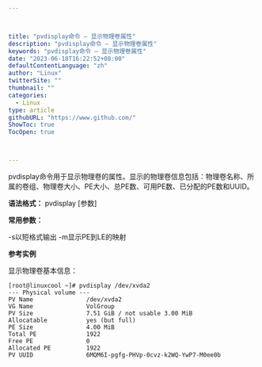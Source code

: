 ```yaml
---



title: "pvdisplay命令 – 显示物理卷属性"
description: "pvdisplay命令 – 显示物理卷属性"
keywords: "pvdisplay命令 – 显示物理卷属性"
date: "2023-06-18T16:22:52+08:00"
defaultContentLanguage: "zh"
author: "Linux"
twitterSite: ""
thumbnail: ""
categories:
  - Linux
type: article
githubURL: "https://www.github.com/"
ShowToc: true
TocOpen: true



---
```


pvdisplay命令用于显示物理卷的属性。显示的物理卷信息包括：物理卷名称、所属的卷组、物理卷大小、PE大小、总PE数、可用PE数、已分配的PE数和UUID。

**语法格式：** pvdisplay [参数]

**常用参数：**

-s以短格式输出 -m显示PE到LE的映射

**参考实例**

显示物理卷基本信息：

```
[root@linuxcool ~]# pvdisplay /dev/xvda2
--- Physical volume ---
PV Name               /dev/xvda2
VG Name               VolGroup
PV Size               7.51 GiB / not usable 3.00 MiB
Allocatable           yes (but full)
PE Size               4.00 MiB
Total PE              1922
Free PE               0
Allocated PE          1922
PV UUID               6MQM6I-pgfg-PHVp-0cvz-k2WQ-YwP7-M0ee0b
```